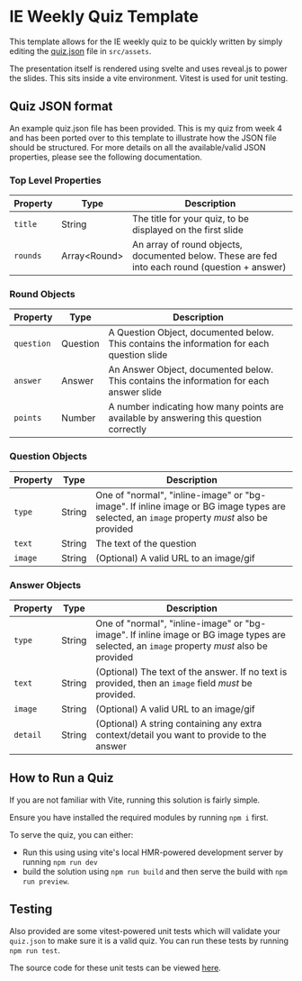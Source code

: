 # IE Weekly Quiz Template

This template allows for the IE weekly quiz to be quickly written by simply editing the [quiz.json](./src/assets/quiz.json) file in `src/assets`.

The presentation itself is rendered using svelte and uses reveal.js to power the slides. This sits inside a vite environment. Vitest is used for unit testing.

## Quiz JSON format

An example quiz.json file has been provided. This is my quiz from week 4 and has been ported over to this template to illustrate how the JSON file should be structured. For more details on all the available/valid JSON properties, please see the following documentation.

### Top Level Properties

| Property | Type           | Description                                                                                    |
| -------- | -------------- | ---------------------------------------------------------------------------------------------- |
| `title`  | String         | The title for your quiz, to be displayed on the first slide                                    |
| `rounds` | Array\<Round\> | An array of round objects, documented below. These are fed into each round (question + answer) |

### Round Objects

| Property   | Type     | Description                                                                                |
| ---------- | -------- | ------------------------------------------------------------------------------------------ |
| `question` | Question | A Question Object, documented below. This contains the information for each question slide |
| `answer`   | Answer   | An Answer Object, documented below. This contains the information for each answer slide    |
| `points`   | Number   | A number indicating how many points are available by answering this question correctly     |

### Question Objects

| Property | Type   | Description                                                                                                                                |
| -------- | ------ | ------------------------------------------------------------------------------------------------------------------------------------------ |
| `type`   | String | One of "normal", "inline-image" or "bg-image". If inline image or BG image types are selected, an `image` property _must_ also be provided |
| `text`   | String | The text of the question                                                                                                                   |
| `image`  | String | (Optional) A valid URL to an image/gif                                                                                                     |

### Answer Objects

| Property | Type   | Description                                                                                                                                |
| -------- | ------ | ------------------------------------------------------------------------------------------------------------------------------------------ |
| `type`   | String | One of "normal", "inline-image" or "bg-image". If inline image or BG image types are selected, an `image` property _must_ also be provided |
| `text`   | String | (Optional) The text of the answer. If no text is provided, then an `image` field _must_ be provided.                                       |
| `image`  | String | (Optional) A valid URL to an image/gif                                                                                                     |
| `detail` | String | (Optional) A string containing any extra context/detail you want to provide to the answer                                                  |

## How to Run a Quiz

If you are not familiar with Vite, running this solution is fairly simple.

Ensure you have installed the required modules by running `npm i` first.

To serve the quiz, you can either:

-   Run this using using vite's local HMR-powered development server by running `npm run dev`
-   build the solution using `npm run build` and then serve the build with `npm run preview`.

## Testing

Also provided are some vitest-powered unit tests which will validate your `quiz.json` to make sure it is a valid quiz. You can run these tests by running `npm run test`.

The source code for these unit tests can be viewed [here](./tests/quiz-structure.js).
